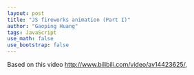 ```yaml
---
layout: post
title: "JS fireworks animation (Part I)"
author: "Gaoping Huang"
tags: JavaScript
use_math: false
use_bootstrap: false
---
```


Based on this video <http://www.bilibili.com/video/av14423625/>, 